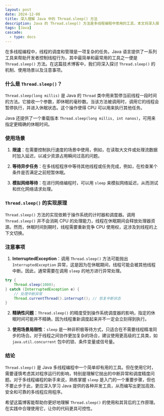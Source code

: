 ```yaml
---
layout: post
date: 2024-12-08
title: 深入理解 Java 中的 Thread.sleep() 方法
description: Java 的 Thread.sleep() 方法是多线程编程中常用的工具，本文将深入探讨其机制、使用场景和注意事项。
tags: [Java]
cascade:
  - type: docs
---
```


在多线程编程中，线程的调度和管理是一项复杂的任务。Java 语言提供了一系列工具来帮助开发者控制线程行为，其中最简单和最常用的工具之一便是 `Thread.sleep()` 方法。在这篇技术博客中，我们将深入探讨 `Thread.sleep()` 的机制、使用场景以及注意事项。

### 什么是 `Thread.sleep()`？

`Thread.sleep(long millis)` 是 Java 的 `Thread` 类中用来暂停当前线程一段时间的方法。它接收一个参数，即休眠的毫秒数。当该方法被调用时，调用它的线程会暂停执行，并进入休眠状态。这个操作使得 CPU 可以用来执行其他任务。

Java 还提供了一个重载版本 `Thread.sleep(long millis, int nanos)`，可用来指定更精确的休眠时间。

### 使用场景

1. **限速**：在需要控制执行速度的场景中使用，例如，在读取大文件或处理流数据时加入延迟，以减少资源占用瞬间过高的问题。
   
2. **等待异步任务**：在多线程程序中等待其他线程或任务完成，例如，在检查某个条件是否满足之前短暂休眠。
   
3. **模拟网络等待**：在进行网络编程时，可以用 `sleep` 来模拟网络延迟，从而测试和优化网络请求处理。

### `Thread.sleep()` 的实现原理

`Thread.sleep()` 方法的实现依赖于操作系统的计时器和调度器。调用 `Thread.sleep()` 并不会消耗 CPU 的处理能力，线程在休眠期间会释放处理器资源。然而，休眠时间到期时，线程需要重新竞争 CPU 使用权，这涉及到线程的上下文切换。

### 注意事项

1. **InterruptedException**：调用 `Thread.sleep()` 方法可能抛出 `InterruptedException` 异常，这是因为在休眠期间，线程可能会被其他线程中断。因此，通常需要在调用 `sleep` 的地方进行异常处理。

```java
try {
    Thread.sleep(1000);
} catch (InterruptedException e) {
    // 处理中断异常
    Thread.currentThread().interrupt(); // 恢复中断状态
}
```

2. **精确性问题**：`Thread.sleep()` 的精度受到操作系统调度器的影响，指定的休眠时间可能并不精确，因为线程重新调度起来并不一定会立刻得到执行。

3. **使用场景局限性**：`sleep` 是一种非积极等待方式，只适合在不需要线程精准同步的场合。对于线程之间协作更加复杂的场合，建议使用更高级的工具类，如 `java.util.concurrent` 包中的锁、条件变量或信号量。

### 结论

`Thread.sleep()` 是 Java 多线程编程中一个简单却有用的工具。但在使用它时，需要谨慎考虑其对程序运行的影响，特别是理解它抛出的中断异常和调度精度问题。对于多线程编程的新手来说，熟练掌握 `sleep` 是入门的一个重要步骤，但也不要止步于此，更应深入学习 Java 提供的各种并发工具，从而编写出更加高效、安全和可靠的多线程应用程序。

希望这篇博客能帮助你更好地理解 `Thread.sleep()` 的使用和其背后的工作原理。在实践中合理使用它，让你的代码更具可控性。